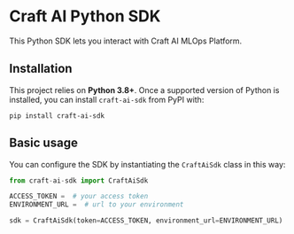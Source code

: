 # Craft AI Python SDK

This Python SDK lets you interact with Craft AI MLOps Platform.

## Installation
This project relies on **Python 3.8+**. Once a supported version of Python is installed, you can install `craft-ai-sdk` from PyPI with:

```console
pip install craft-ai-sdk
```

## Basic usage
You can configure the SDK by instantiating the `CraftAiSdk` class in this way:
```python
from craft-ai-sdk import CraftAiSdk

ACCESS_TOKEN =  # your access token
ENVIRONMENT_URL =  # url to your environment

sdk = CraftAiSdk(token=ACCESS_TOKEN, environment_url=ENVIRONMENT_URL)
```

